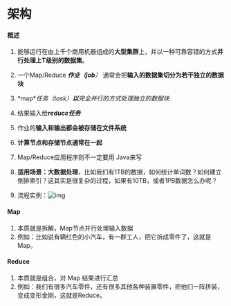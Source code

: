 # 架构



#### 概述

1. 能够运行在由上千个商用机器组成的**大型集群**上，并以一种可靠容错的方式**并行处理上T级别的数据集**。

2. 一个Map/Reduce ***作业（job**）* 通常会把**输入的数据集切分为若干独立的数据块**

3. *map**任务（task）***以**完全并行的方式处理独立的数据块**

4. 结果输入给***reduce任务***

5. 作业的**输入和输出都会被存储在文件系统**

6. **计算节点和存储节点通常在一起**

7. Map/Reduce应用程序则不一定要用 Java来写

8. **适用场景：大数据处理**，比如我们有1TB的数据，如何统计单词数？如何建立倒排索引？这其实是很复杂的过程，如果有10TB，或者1PB数据怎么办呢？

9. 流程实例：![img](https://pic2.zhimg.com/v2-22fa92c7964c1670fe2e3ba382a7b8d5_b.jpg)

   



#### Map

1. 本质就是拆解，Map节点并行处理输入数据
2. 例如：比如说有辆红色的小汽车，有一群工人，把它拆成零件了，这就是Map。



#### Reduce

1. 本质就是组合，对 Map 结果进行汇总
2. 例如：我们有很多汽车零件，还有很多其他各种装置零件，把他们一阵拼装，变成变形金刚，这就是Reduce。

